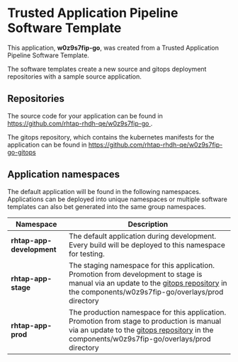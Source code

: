 # Trusted Application Pipeline Software Template

This application, **w0z9s7fip-go**, was created from a Trusted Application Pipeline Software Template.

The software templates create a new source and gitops deployment repositories with a sample source application. 

## Repositories

The source code for your application can be found in [https://github.com/rhtap-rhdh-qe/w0z9s7fip-go ](https://github.com/rhtap-rhdh-qe/w0z9s7fip-go ).
 
The gitops repository, which contains the kubernetes manifests for the application can be found in 
[https://github.com/rhtap-rhdh-qe/w0z9s7fip-go-gitops ](https://github.com/rhtap-rhdh-qe/w0z9s7fip-go-gitops ) 

## Application namespaces 

The default application will be found in the following namespaces. Applications can be deployed into unique namespaces or multiple software templates can also bet generated into the same group namespaces.  

|  Namespace   |  Description   |  
| -------- | -------- |   
| **rhtap-app-development** | The default application during development. Every build will be deployed to this namespace for testing. | 
| **rhtap-app-stage** | The staging namespace for this application. Promotion from development to stage is manual via an update to the [gitops repository](https://github.com/rhtap-rhdh-qe/w0z9s7fip-go-gitops ) in the components/w0z9s7fip-go/overlays/prod directory |  
| **rhtap-app-prod** | The production namespace for this application. Promotion from stage to production is manual via an update to the [gitops repository](https://github.com/rhtap-rhdh-qe/w0z9s7fip-go-gitops ) in the components/w0z9s7fip-go/overlays/prod directory | 